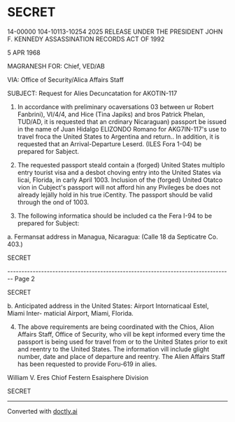 # SECRET

14-00000
104-10113-10254 2025 RELEASE UNDER THE PRESIDENT JOHN F. KENNEDY ASSASSINATION RECORDS ACT OF 1992

5 APR 1968

MAGRANESH FOR: Chief, VED/AB

VIA: Office of Security/Alica Affairs Staff

SUBJECT: Request for Alies Decuncatation for AKOTIN-117

1. In accordance with preliminary ocaversations 03 between ur Robert Fanbrini), VI/4/4, and Hice (Tina Japiks) and bros Patrick Phelan, TUD/AD, it is requested that an crdinary Nicaraguan) passport be issued in the name of Juan Hidalgo ELIZONDO Romano for AKG7IN-117's use to travel froca the United States to Argentina and return.. In addition, it is requested that an Arrival-Departure Leserd. (ILES Fora 1-04) be prepared for Sabject.

2. The requested passport steald contain a (forged) United States multiplo entry tourist visa and a desbot choving entry into the United States via licai, Florida, in carly April 1003. Inclusion of the (forged) United Otatco vion in Cubject's passport will not afford hin any Pivileges be does not already lejälly hold in his true iCentity. The passport should be valid through the ond of 1003.

3. The following informatica should be included ca the Fera I-94 to be prepared for Subject:

a. Fermansat address in Managua, Nicaragua: (Calle 18 da Septicatre Co. 403.)

SECRET


-------------------------------------------------------------------------------- Page 2

SECRET

b. Anticipated address in the United States:
Airport Intornaticaal Estel, Miami Inter-
maticial Airport, Miami, Florida.

4. The above requirements are being coordinated with
   the Chios, Alion Affairs Staff, Office of Security, who
   vill be kept informed every time the passport is being used
   for travel from or to the United States prior to exit and
   reentry to the United States. The information vill include
   glight number, date and place of departure and reentry.
   The Alien Affairs Staff has been requested to provide
   Foru-619 in alies.

William V. Eres
Chiof
Festern Esaisphere Division

SECRET


---
Converted with [doctly.ai](https://doctly.ai)